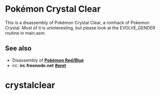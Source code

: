 # Pokémon Crystal Clear

This is a disassembly of Pokémon Crystal Clear, a romhack of Pokemon Crystal. 
Most of it is uninteresting, but please look at the EVOLVE_GENDER routine in main.asm.

## See also

* Disassembly of [**Pokémon Red/Blue**][pokered]
* irc: **irc.freenode.net** [**#pret**][irc]

[pokered]: https://github.com/iimarckus/pokered
[irc]: https://kiwiirc.com/client/irc.freenode.net/?#pret
# crystalclear
